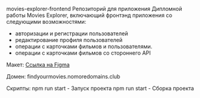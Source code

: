 movies-explorer-frontend
Репозиторий для приложения Дипломной работы Movies Explorer, включающий фронтэнд приложения со
следующими возможностями:
- авторизации и регистрации пользователей
- редактирование профиля пользователей
- операции с карточками фильмов и пользователями.
- операции с карточками фильмов со стороннего API

Макет:
[Ссылка на Figma](https://www.figma.com/file/iV8UfVPS85RyFCWkBUOBc0/Diploma_%D0%92%D0%BB%D0%B0%D0%B4%D0%B8%D1%81%D0%BB%D0%B0%D0%B2_%D0%93%D0%B0%D1%80%D0%B0%D0%B3%D0%B0%D1%88%D0%B5%D0%B2?node-id=891%3A3857)

Домен:
findyourmovies.nomoredomains.club

Скрипты:
npm run start - Запуск проекта
npm run start - Сборка проекта

